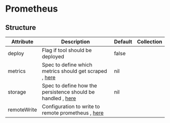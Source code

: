 # Prometheus 
 

## Structure 
 

| Attribute   | Description                                                                    | Default | Collection  |
| ----------- | ------------------------------------------------------------------------------ | ------- | ----------  |
| deploy      | Flag if tool should be deployed                                                |  false  |             |
| metrics     | Spec to define which metrics should get scraped , [here](Metrics.md)           |  nil    |             |
| storage     | Spec to define how the persistence should be handled , [here](storage/Spec.md) |  nil    |             |
| remoteWrite | Configuration to write to remote prometheus , [here](RemoteWrite.md)           |         |             |